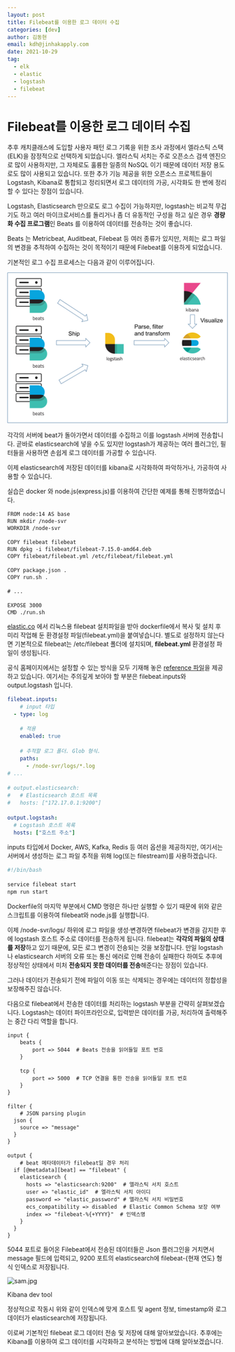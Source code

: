 ```yaml
---
layout: post
title: Filebeat를 이용한 로그 데이터 수집
categories: [dev]
author: 김동현
email: kdh@jinhakapply.com
date: 2021-10-29
tag:
  - elk
  - elastic
  - logstash
  - filebeat
---
```


# Filebeat를 이용한 로그 데이터 수집

추후 캐치클래스에 도입할 사용자 패턴 로그 기록을 위한 조사 과정에서 엘라스틱 스택(ELK)을 잠정적으로 선택하게 되었습니다. 엘라스틱 서치는 주로 오픈소스 검색 엔진으로 많이 사용하지만, 그 자체로도 훌륭한 일종의 NoSQL 이기 때문에 데이터 저장 용도로도 많이 사용되고 있습니다. 또한 추가 기능 제공을 위한 오픈소스 프로젝트들이 Logstash, Kibana로 통합되고 정리되면서 로그 데이터의 가공, 시각화도 한 번에 정리할 수 있다는 장점이 있습니다.

Logstash, Elasticsearch 만으로도 로그 수집이 가능하지만, logstash는 비교적 무겁기도 하고 여러 마이크로서비스를 돌리거나 좀 더 유동적인 구성을 하고 싶은 경우 **경량화 수집 프로그램**인 Beats 를 이용하여 데이터를 전송하는 것이 좋습니다.

Beats 는 Metricbeat, Auditbeat, Filebeat 등 여러 종류가 있지만, 저희는 로그 파일의 변경을 추적하여 수집하는 것이 목적이기 때문에 Filebeat를 이용하게 되었습니다.

기본적인 로그 수집 프로세스는 다음과 같이 이루어집니다.

![sam2.png](/assets/img/posts/dev/2021-10-29-filebeat/sam2.png)

각각의 서버에 beat가 돌아가면서 데이터를 수집하고 이를 logstash 서버에 전송합니다. 곧바로 elasticsearch에 넣을 수도 있지만 logstash가 제공하는 여러 플러그인, 필터들을 사용하면 손쉽게 로그 데이터를 가공할 수 있습니다.

이제 elasticsearch에 저장된 데이터를 kibana로 시각화하여 파악하거나, 가공하여 사용할 수 있습니다.

실습은 docker 와 node.js(express.js)를 이용하여 간단한 예제를 통해 진행하였습니다.

```docker
FROM node:14 AS base
RUN mkdir /node-svr
WORKDIR /node-svr

COPY filebeat filebeat
RUN dpkg -i filebeat/filebeat-7.15.0-amd64.deb
COPY filebeat/filebeat.yml /etc/filebeat/filebeat.yml

COPY package.json .
COPY run.sh .

# ...

EXPOSE 3000
CMD ./run.sh
```

[elastic.co](http://elastic.co) 에서 리눅스용 filebeat 설치파일을 받아 dockerfile에서 복사 및 설치 후 미리 작업해 둔 환경설정 파일(filebeat.yml)을 붙여넣습니다. 별도로 설정하지 않는다면 기본적으로 filebeat는 /etc/filebeat 폴더에 설치되며, **filebeat.yml** 환경설정 파일이 생성됩니다.

공식 홈페이지에서는 설정할 수 있는 방식을 모두 기재해 놓은 [reference 파일](https://www.elastic.co/guide/en/beats/filebeat/current/filebeat-reference-yml.html)을 제공하고 있습니다. 여기서는 주의깊게 보아야 할 부분은 filebeat.inputs와 output.logstash 입니다.

```yaml
filebeat.inputs:
	# input 타입
  - type: log

    # 적용
    enabled: true

    # 추적할 로그 폴더. Glob 형식.
    paths:
      - /node-svr/logs/*.log
# ...

# output.elasticsearch:
#   # Elasticsearch 호스트 목록
#   hosts: ["172.17.0.1:9200"]

output.logstash:
  # Logstash 호스트 목록
  hosts: ["호스트 주소"]
```

inputs 타입에서 Docker, AWS, Kafka, Redis 등 여러 옵션을 제공하지만, 여기서는 서버에서 생성하는 로그 파일 추적을 위해 log(또는 filestream)를 사용하겠습니다.

```bash
#!/bin/bash

service filebeat start
npm run start
```

Dockerfile의 마지막 부분에서 CMD 명령은 하나만 실행할 수 있기 때문에 위와 같은 스크립트를 이용하여 filebeat와 node.js를 실행합니다.

이제 /node-svr/logs/ 하위에 로그 파일을 생성·변경하면 filebeat가 변경을 감지한 후에 logstash 호스트 주소로 데이터를 전송하게 됩니다. filebeat는 **각각의 파일의 상태를 저장**하고 있기 때문에, 모든 로그 변경이 전송되는 것을 보장합니다. 만일 logstash나 elasticsearch 서버의 오류 또는 통신 에러로 인해 전송이 실패한다 하여도 추후에 정상적인 상태에서 미처 **전송되지 못한 데이터를 전송**해준다는 장점이 있습니다.

그러나 데이터가 전송되기 전에 파일이 이동 또는 삭제되는 경우에는 데이터의 정합성을 보장해주진 않습니다.

다음으로 filebeat에서 전송한 데이터를 처리하는 logstash 부분을 간략히 살펴보겠습니다. Logstash는 데이터 파이프라인으로, 입력받은 데이터를 가공, 처리하여 출력해주는 중간 다리 역할을 합니다.

```
input {
	beats {
		port => 5044  # Beats 전송을 읽어들일 포트 번호
	}

	tcp {
		port => 5000  # TCP 연결을 통한 전송을 읽어들일 포트 번호
	}
}

filter {
	# JSON parsing plugin
  json {
    source => "message"
  }
}

output {
	# beat 메타데이터가 filebeat일 경우 처리
  if [@metadata][beat] == "filebeat" {
    elasticsearch {
      hosts => "elasticsearch:9200"  # 엘라스틱 서치 호스트
      user => "elastic_id"  # 엘라스틱 서치 아이디
      password => "elastic_password" # 엘라스틱 서치 비밀번호
      ecs_compatibility => disabled  # Elastic Common Schema 보장 여부
      index => "filebeat-%{+YYYY}"  # 인덱스명
    }
  }
}
```

5044 포트로 들어온 Filebeat에서 전송된 데이터들은 Json 플러그인을 거치면서 message 필드에 입력되고, 9200 포트의 elasticsearch에 filebeat-{현재 연도} 형식 인덱스로 저장됩니다.

![sam.jpg]([/assets/img/posts/dev/2021-10-29-filebeat/sam.jpg)

Kibana dev tool

정상적으로 작동시 위와 같이 인덱스에 맞게 호스트 및 agent 정보, timestamp와 로그 데이터가 elasticsearch에 저장됩니다.

이로써 기본적인 filebeat 로그 데이터 전송 및 저장에 대해 알아보았습니다. 추후에는 Kibana를 이용하여 로그 데이터를 시각화하고 분석하는 방법에 대해 알아보겠습니다.
